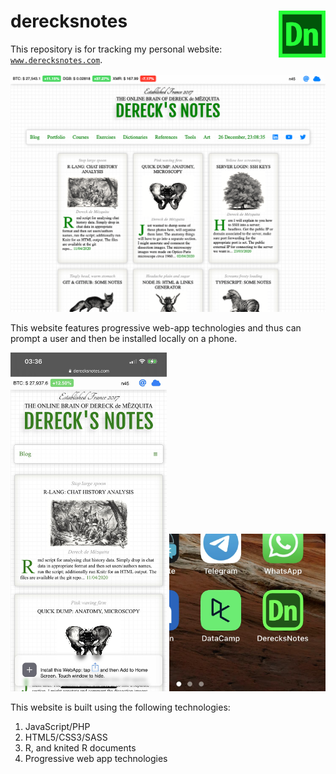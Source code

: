 # derecksnotes <img src="./siteImages/icons/512derecksNotesLogo.png" width="75" align="right">

This repository is for tracking my personal website: [`www.derecksnotes.com`](www.derecksnotes.com). 

<p align="center">
    <img src="./siteImages/site-figures/site-capture-0.png" width="750">
</p>

This website features progressive web-app technologies and thus can prompt a user and then be installed locally on a phone. 

<p align="center">
    <img src="./siteImages/site-figures/site-capture-mobile.jpeg" width="250">
    <img src="./siteImages/site-figures/site-capture-install.jpeg" width="250">
</p>

This website is built using the following technologies:

1. JavaScript/PHP
1. HTML5/CSS3/SASS
1. R, and knited R documents
1. Progressive web app technologies